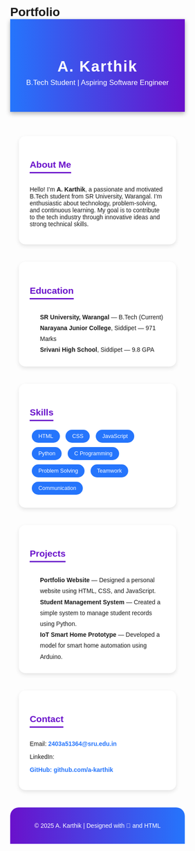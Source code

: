 # Portfolio
<!DOCTYPE html>
<html lang="en">
<head>
  <meta charset="UTF-8">
  <meta name="viewport" content="width=device-width, initial-scale=1.0">
  <title>A. Karthik | Portfolio</title>
  <style>
    * {
      margin: 0;
      padding: 0;
      box-sizing: border-box;
      font-family: 'Poppins', sans-serif;
    }

    body {
      background: linear-gradient(135deg, #74ebd5, #ACB6E5);
      color: #333;
    }

    header {
      background: #6a11cb;
      background: linear-gradient(90deg, #2575fc, #6a11cb);
      color: white;
      padding: 40px 0;
      text-align: center;
      box-shadow: 0 4px 10px rgba(0, 0, 0, 0.3);
    }

    header h1 {
      font-size: 2.5em;
      letter-spacing: 2px;
    }

    header p {
      font-size: 1.2em;
      margin-top: 8px;
    }

    section {
      background: white;
      margin: 40px auto;
      width: 90%;
      max-width: 900px;
      padding: 25px;
      border-radius: 15px;
      box-shadow: 0 4px 10px rgba(0,0,0,0.1);
    }

    h2 {
      color: #6a11cb;
      margin-bottom: 15px;
      border-bottom: 3px solid #6a11cb;
      display: inline-block;
      padding-bottom: 5px;
    }

    ul {
      list-style: none;
      line-height: 1.8;
    }

    .skills span {
      display: inline-block;
      background: #2575fc;
      color: white;
      padding: 8px 15px;
      border-radius: 20px;
      margin: 5px;
      font-size: 0.9em;
      transition: 0.3s;
    }

    .skills span:hover {
      background: #6a11cb;
      transform: scale(1.1);
    }

    footer {
      text-align: center;
      padding: 20px;
      background: linear-gradient(90deg, #6a11cb, #2575fc);
      color: white;
      margin-top: 30px;
      border-top-left-radius: 20px;
      border-top-right-radius: 20px;
    }

    .contact a {
      color: #2575fc;
      text-decoration: none;
      font-weight: bold;
    }

    .contact a:hover {
      text-decoration: underline;
    }
  </style>
</head>
<body>

  <header>
    <h1>A. Karthik</h1>
    <p>B.Tech Student | Aspiring Software Engineer</p>
  </header>

  <section>
    <h2>About Me</h2>
    <p>Hello! I’m <b>A. Karthik</b>, a passionate and motivated B.Tech student from SR University, Warangal. 
       I’m enthusiastic about technology, problem-solving, and continuous learning. 
       My goal is to contribute to the tech industry through innovative ideas and strong technical skills.</p>
  </section>

  <section>
    <h2>Education</h2>
    <ul>
      <li><b>SR University, Warangal</b> — B.Tech (Current)</li>
      <li><b>Narayana Junior College</b>, Siddipet — 971 Marks</li>
      <li><b>Srivani High School</b>, Siddipet — 9.8 GPA</li>
    </ul>
  </section>

  <section>
    <h2>Skills</h2>
    <div class="skills">
      <span>HTML</span>
      <span>CSS</span>
      <span>JavaScript</span>
      <span>Python</span>
      <span>C Programming</span>
      <span>Problem Solving</span>
      <span>Teamwork</span>
      <span>Communication</span>
    </div>
  </section>

  <section>
    <h2>Projects</h2>
    <ul>
      <li><b>Portfolio Website</b> — Designed a personal website using HTML, CSS, and JavaScript.</li>
      <li><b>Student Management System</b> — Created a simple system to manage student records using Python.</li>
      <li><b>IoT Smart Home Prototype</b> — Developed a model for smart home automation using Arduino.</li>
    </ul>
  </section>

  <section class="contact">
    <h2>Contact</h2>
    <p>Email: <a href="mailto:avadoothakarthik7@gmail.com">2403a51364@sru.edu.in</a></p>
    <p>LinkedIn: <a href="#"https://www.linkedin.com/in/avadootha-karthik-7ba73b342</a></p>
    <p>GitHub: <a href="#">github.com/a-karthik</a></p>
  </section>

  <footer>
    <p>© 2025 A. Karthik | Designed with 💜 and HTML</p>
  </footer>

</body>
</html>
